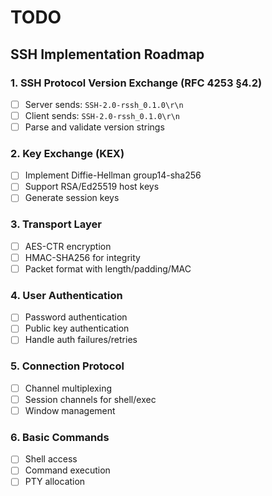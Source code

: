 # TODO

## SSH Implementation Roadmap

### 1. SSH Protocol Version Exchange (RFC 4253 §4.2)
- [ ] Server sends: `SSH-2.0-rssh_0.1.0\r\n`
- [ ] Client sends: `SSH-2.0-rssh_0.1.0\r\n`
- [ ] Parse and validate version strings

### 2. Key Exchange (KEX)
- [ ] Implement Diffie-Hellman group14-sha256
- [ ] Support RSA/Ed25519 host keys
- [ ] Generate session keys

### 3. Transport Layer
- [ ] AES-CTR encryption
- [ ] HMAC-SHA256 for integrity
- [ ] Packet format with length/padding/MAC

### 4. User Authentication
- [ ] Password authentication
- [ ] Public key authentication
- [ ] Handle auth failures/retries

### 5. Connection Protocol
- [ ] Channel multiplexing
- [ ] Session channels for shell/exec
- [ ] Window management

### 6. Basic Commands
- [ ] Shell access
- [ ] Command execution
- [ ] PTY allocation